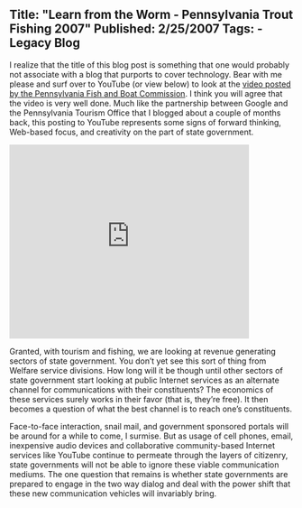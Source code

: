 Title: "Learn from the Worm - Pennsylvania Trout Fishing 2007"
Published: 2/25/2007
Tags:
    - Legacy Blog
---
I realize that the title of this blog post is something that one would probably not associate with a blog that purports to cover technology. Bear with me please and surf over to YouTube (or view below) to look at the [video posted by the Pennsylvania Fish and Boat Commission](https://www.youtube.com/watch?v=_d1QgjueHbY). I think you will agree that the video is very well done. Much like the partnership between Google and the Pennsylvania Tourism Office that I blogged about a couple of months back, this posting to YouTube represents some signs of forward thinking, Web-based focus, and creativity on the part of state government.

<iframe width="425" height="344" src="https://www.youtube.com/embed/_d1QgjueHbY" title="Learn from the Worm - Pennsylvania Trout  Fishing 2007" frameborder="0" allow="accelerometer; autoplay; clipboard-write; encrypted-media; gyroscope; picture-in-picture" allowfullscreen></iframe>

Granted, with tourism and fishing, we are looking at revenue generating sectors of state government. You don’t yet see this sort of thing from Welfare service divisions. How long will it be though until other sectors of state government start looking at public Internet services as an alternate channel for communications with their constituents? The economics of these services surely works in their favor (that is, they’re free). It then becomes a question of what the best channel is to reach one’s constituents.

Face-to-face interaction, snail mail, and government sponsored portals will be around for a while to come, I surmise. But as usage of cell phones, email, inexpensive audio devices and collaborative community-based Internet services like YouTube continue to permeate through the layers of citizenry, state governments will not be able to ignore these viable communication mediums. The one question that remains is whether state governments are prepared to engage in the two way dialog and deal with the power shift that these new communication vehicles will invariably bring.